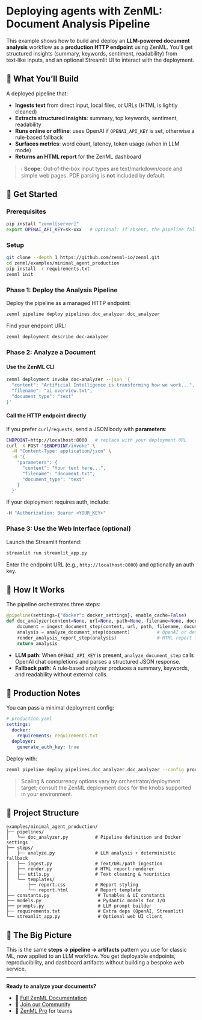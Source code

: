 # Deploying agents with ZenML: Document Analysis Pipeline

This example shows how to build and deploy an **LLM‑powered document analysis** workflow as a **production HTTP endpoint** using ZenML. You’ll get structured insights (summary, keywords, sentiment, readability) from text‑like inputs, and an optional Streamlit UI to interact with the deployment.

## 🎯 What You’ll Build

A deployed pipeline that:

- **Ingests text** from direct input, local files, or URLs (HTML is lightly cleaned)
- **Extracts structured insights**: summary, top keywords, sentiment, readability
- **Runs online or offline**: uses OpenAI if `OPENAI_API_KEY` is set, otherwise a rule‑based fallback
- **Surfaces metrics**: word count, latency, token usage (when in LLM mode)
- **Returns an HTML report** for the ZenML dashboard

> ℹ️ **Scope**: Out‑of‑the‑box input types are text/markdown/code and simple web pages. PDF parsing is **not** included by default.

## 🚀 Get Started

### Prerequisites

```bash
pip install "zenml[server]"
export OPENAI_API_KEY=sk-xxx   # Optional: if absent, the pipeline falls back to a deterministic analyzer
````

### Setup

```bash
git clone --depth 1 https://github.com/zenml-io/zenml.git
cd zenml/examples/minimal_agent_production
pip install -r requirements.txt
zenml init
```

### Phase 1: Deploy the Analysis Pipeline

Deploy the pipeline as a managed HTTP endpoint:

```bash
zenml pipeline deploy pipelines.doc_analyzer.doc_analyzer
```

Find your endpoint URL:

```bash
zenml deployment describe doc-analyzer
```

### Phase 2: Analyze a Document

#### Use the ZenML CLI

```bash
zenml deployment invoke doc-analyzer --json '{
  "content": "Artificial Intelligence is transforming how we work...",
  "filename": "ai-overview.txt",
  "document_type": "text"
}'
```

#### Call the HTTP endpoint directly

If you prefer `curl`/`requests`, send a JSON body with **parameters**:

```bash
ENDPOINT=http://localhost:8000   # replace with your deployment URL
curl -X POST "$ENDPOINT/invoke" \
  -H "Content-Type: application/json" \
  -d '{
    "parameters": {
      "content": "Your text here...",
      "filename": "document.txt",
      "document_type": "text"
    }
  }'
```

If your deployment requires auth, include:

```bash
-H "Authorization: Bearer <YOUR_KEY>"
```

### Phase 3: Use the Web Interface (optional)

Launch the Streamlit frontend:

```bash
streamlit run streamlit_app.py
```

Enter the endpoint URL (e.g., `http://localhost:8000`) and optionally an auth key.

## 🤖 How It Works

The pipeline orchestrates three steps:

```python
@pipeline(settings={"docker": docker_settings}, enable_cache=False)
def doc_analyzer(content=None, url=None, path=None, filename=None, document_type="text"):
    document = ingest_document_step(content, url, path, filename, document_type)
    analysis = analyze_document_step(document)          # OpenAI or deterministic fallback
    render_analysis_report_step(analysis)               # HTML report for the dashboard
    return analysis
```

* **LLM path**: When `OPENAI_API_KEY` is present, `analyze_document_step` calls OpenAI chat completions and parses a structured JSON response.
* **Fallback path**: A rule‑based analyzer produces a summary, keywords, and readability without external calls.

## 🔧 Production Notes

You can pass a minimal deployment config:

```yaml
# production.yaml
settings:
  docker:
    requirements: requirements.txt
  deployer:
    generate_auth_key: true
```

Deploy with:

```bash
zenml pipeline deploy pipelines.doc_analyzer.doc_analyzer --config production.yaml
```

> Scaling & concurrency options vary by orchestrator/deployment target; consult the ZenML deployment docs for the knobs supported in your environment.

## 📁 Project Structure

```
examples/minimal_agent_production/
├── pipelines/
│   └── doc_analyzer.py          # Pipeline definition and Docker settings
├── steps/
│   ├── analyze.py               # LLM analysis + deterministic fallback
│   ├── ingest.py                # Text/URL/path ingestion
│   ├── render.py                # HTML report renderer
│   ├── utils.py                 # Text cleaning & heuristics
│   └── templates/
│       ├── report.css           # Report styling
│       └── report.html          # Report template
├── constants.py                  # Tunables & UI constants
├── models.py                     # Pydantic models for I/O
├── prompts.py                    # LLM prompt builder
├── requirements.txt              # Extra deps (OpenAI, Streamlit)
└── streamlit_app.py              # Optional web UI client
```

## 🎯 The Big Picture

This is the same **steps → pipeline → artifacts** pattern you use for classic ML, now applied to an LLM workflow. You get deployable endpoints, reproducibility, and dashboard artifacts without building a bespoke web service.

---

**Ready to analyze your documents?**

- 📖 [Full ZenML Documentation](https://docs.zenml.io/)
- 💬 [Join our Community](https://zenml.io/slack)
- 🏢 [ZenML Pro](https://zenml.io/pro) for teams
